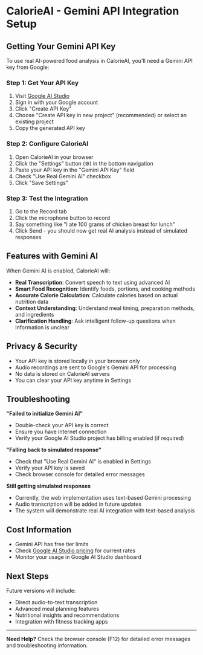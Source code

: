 # CalorieAI - Gemini API Integration Setup

## Getting Your Gemini API Key

To use real AI-powered food analysis in CalorieAI, you'll need a Gemini API key from Google:

### Step 1: Get Your API Key
1. Visit [Google AI Studio](https://aistudio.google.com/app/apikey)
2. Sign in with your Google account
3. Click "Create API Key"
4. Choose "Create API key in new project" (recommended) or select an existing project
5. Copy the generated API key

### Step 2: Configure CalorieAI
1. Open CalorieAI in your browser
2. Click the "Settings" button (⚙️) in the bottom navigation
3. Paste your API key in the "Gemini API Key" field
4. Check "Use Real Gemini AI" checkbox
5. Click "Save Settings"

### Step 3: Test the Integration
1. Go to the Record tab
2. Click the microphone button to record
3. Say something like "I ate 100 grams of chicken breast for lunch"
4. Click Send - you should now get real AI analysis instead of simulated responses

## Features with Gemini AI

When Gemini AI is enabled, CalorieAI will:

- **Real Transcription**: Convert speech to text using advanced AI
- **Smart Food Recognition**: Identify foods, portions, and cooking methods
- **Accurate Calorie Calculation**: Calculate calories based on actual nutrition data
- **Context Understanding**: Understand meal timing, preparation methods, and ingredients
- **Clarification Handling**: Ask intelligent follow-up questions when information is unclear

## Privacy & Security

- Your API key is stored locally in your browser only
- Audio recordings are sent to Google's Gemini API for processing
- No data is stored on CalorieAI servers
- You can clear your API key anytime in Settings

## Troubleshooting

**"Failed to initialize Gemini AI"**
- Double-check your API key is correct
- Ensure you have internet connection
- Verify your Google AI Studio project has billing enabled (if required)

**"Falling back to simulated response"**
- Check that "Use Real Gemini AI" is enabled in Settings
- Verify your API key is saved
- Check browser console for detailed error messages

**Still getting simulated responses**
- Currently, the web implementation uses text-based Gemini processing
- Audio transcription will be added in future updates
- The system will demonstrate real AI integration with text-based analysis

## Cost Information

- Gemini API has free tier limits
- Check [Google AI Studio pricing](https://ai.google.dev/pricing) for current rates
- Monitor your usage in Google AI Studio dashboard

## Next Steps

Future versions will include:
- Direct audio-to-text transcription
- Advanced meal planning features
- Nutritional insights and recommendations
- Integration with fitness tracking apps

---

**Need Help?** Check the browser console (F12) for detailed error messages and troubleshooting information.